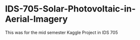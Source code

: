 # IDS-705-Solar-Photovoltaic-in-Aerial-Imagery
This was for the mid semester Kaggle Project in IDS 705
